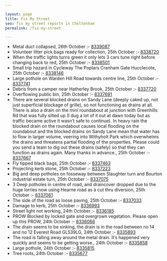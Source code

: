 ```yaml
---

layout: page
title: Fix My Street
seo: fix my street reports in Cheltenham
permalink: /fix-my-street

---
```


<!-- fix_marker starts -->

- Metal duct collapsed, 26th October :- [8339087](https://www.fixmystreet.com/report/8339087)
- Volunteer litter pick bags ready for collection, 25th October :- [8338720](https://www.fixmystreet.com/report/8338720)
- When the traffic lights turns green it only lets 3 cars tune right before changing back to red, 25th October :- [8338501](https://www.fixmystreet.com/report/8338501)
- Small trip hazard in Cycleway The Poplars Cranham Gate Hucclecote, 25th October :- [8338146](https://www.fixmystreet.com/report/8338146)
- Large pothole on Warden Hill Road towards centre line, 25th October :- [8337741](https://www.fixmystreet.com/report/8337741)
- Debris from a camper near Hatherley Brook, 25th October :- [8337720](https://www.fixmystreet.com/report/8337720)
- Overflowing public bin, 25th October :- [8337691](https://www.fixmystreet.com/report/8337691)
- There are several blocked drains on Sandy Lane (deeply caked up, not just superficial blockage of grille), so not functioning as drains at all. There is also a drain on the mini roundabout at junction with Greenhills Rd that was fully silted up (I dug a lot of it out at dawn today but as traffic became active it wasn’t safe to continue). In heavy rain the blocked drain on the roundabout causes local flooding on the roundabout and the blocked drains on Sandy Lane mean that water has to flow in larger volume, veering into Withyholt Park which overwhelms the drains and threatens partial flooding of the properties. Please could you send a team to dig out these drains (safely) so that they can function as drains again. Many thanks in advance., 25th October :- [8337667](https://www.fixmystreet.com/report/8337667)
- Fly tipped black bags, 25th October :- [8337463](https://www.fixmystreet.com/report/8337463)
- Projecting kerb stone, 25th October :- [8337223](https://www.fixmystreet.com/report/8337223)
- Big and deep potholes on fosseway between Slaughter turn and Bourton industrial estate turn, 25th October :- [8337075](https://www.fixmystreet.com/report/8337075)
- 3 Deep potholes in centre of road, and draincover dropped due to the huge lorries now using Hearne road as à cut thru diversion, 25th October :- [8337061](https://www.fixmystreet.com/report/8337061)
- The side of the road as loose paving, 25th October :- [8337033](https://www.fixmystreet.com/report/8337033)
- Damage to kerb, 25th October :- [8336993](https://www.fixmystreet.com/report/8336993)
- Street light not working, 24th October :- [8336185](https://www.fixmystreet.com/report/8336185)
- PROW Blocked by locked gate and overgrown vegetation. Please open up this PROW, 24th October :- [8336066](https://www.fixmystreet.com/report/8336066)
- The drain seems to be sinking, the drain is in the road between no 14 and no 12 Everest Road GL539LG, 24th October :- [8335893](https://www.fixmystreet.com/report/8335893)
- The road is falling away around the metal drain. It’s happened very quickly and seems to be getting worse., 24th October :- [8335858](https://www.fixmystreet.com/report/8335858)
- Large pothole, 24th October :- [8335815](https://www.fixmystreet.com/report/8335815)
- Tree roots, 24th October :- [8335677](https://www.fixmystreet.com/report/8335677)

<!-- fix_marker ends -->